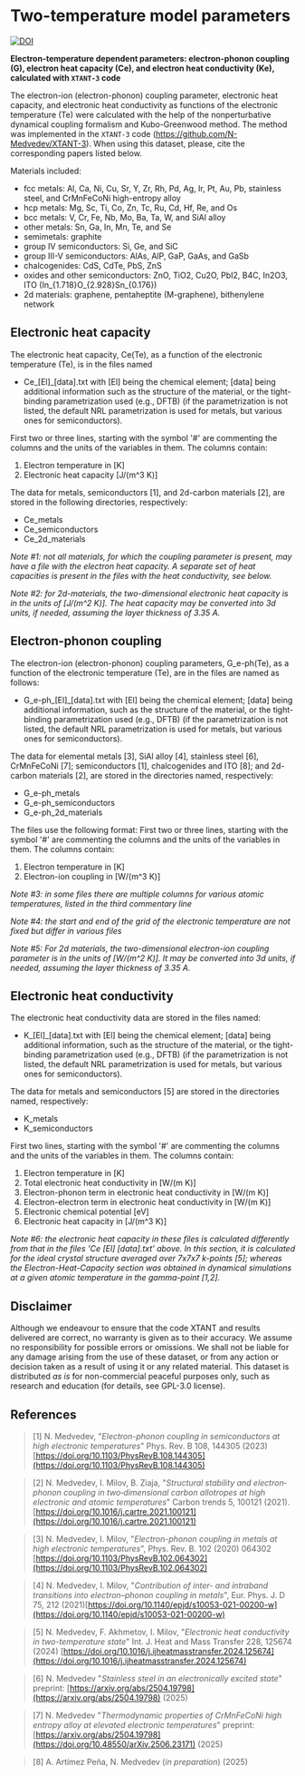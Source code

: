 # Two-temperature model parameters

[![DOI](https://zenodo.org/badge/667767658.svg)](https://zenodo.org/doi/10.5281/zenodo.10183635)

__Electron-temperature dependent parameters: electron-phonon coupling (G), electron heat capacity (Ce), and electron heat conductivity (Ke), calculated with `XTANT-3` code__

The electron-ion (electron-phonon) coupling parameter, electronic heat capacity, and electronic heat conductivity as functions of the electronic temperature (Te) were calculated with the help of the nonperturbative dynamical coupling formalism and Kubo-Greenwood method. The method was implemented in the `XTANT-3` code (https://github.com/N-Medvedev/XTANT-3).
When using this dataset, please, cite the corresponding papers listed below.

Materials included:

- fcc metals: Al, Ca, Ni, Cu, Sr, Y, Zr, Rh, Pd, Ag, Ir, Pt, Au, Pb, stainless steel, and CrMnFeCoNi high-entropy alloy
- hcp metals: Mg, Sc, Ti, Co, Zn, Tc, Ru, Cd, Hf, Re, and Os
- bcc metals: V, Cr, Fe, Nb, Mo, Ba, Ta, W, and SiAl alloy
- other metals: Sn, Ga, In, Mn, Te, and Se
- semimetals: graphite
- group IV semiconductors: Si, Ge, and SiC
- group III-V semiconductors: AlAs, AlP, GaP, GaAs, and GaSb
- chalcogenides: CdS, CdTe, PbS, ZnS
- oxides and other semiconductors: ZnO, TiO2, Cu2O, PbI2, B4C, In2O3, ITO (In_{1.718}O_{2.928}Sn_{0.176})
- 2d materials: graphene, pentaheptite (M-graphene), bithenylene network

## Electronic heat capacity

The electronic heat capacity, Ce(Te),  as a function of the electronic temperature (Te), is in the files named
* Ce_[El]_[data].txt
with [El] being the chemical element; [data] being additional information such as the structure of the material, or the tight-binding parametrization used (e.g., DFTB) (if the parametrization is not listed, the default NRL parametrization is used for metals, but various ones for semiconductors).

First two or three lines, starting with the symbol '#' are commenting the columns and the units of the variables in them.
The columns contain:
1) Electron temperature in [K]
2) Electronic heat capacity [J/(m^3 K)]

The data for metals, semiconductors [1], and 2d-carbon materials [2], are stored in the following directories, respectively:
* Ce_metals
* Ce_semiconductors
* Ce_2d_materials

_Note #1: not all materials, for which the coupling parameter is present, may have a file with the electron heat capacity. A separate set of heat capacities is present in the files with the heat conductivity, see below._

_Note #2: for 2d-materials, the two-dimensional electronic heat capacity is in the units of [J/(m^2 K)]. The heat capacity may be converted into 3d units, if needed, assuming the layer thickness of 3.35 A._


## Electron-phonon coupling

The electron-ion (electron-phonon) coupling parameters, G_e-ph(Te), as a function of the electronic temperature (Te), are in the files are named as follows:
* G_e-ph_[El]_[data].txt
with [El] being the chemical element; [data] being additional information, such as the structure of the material, or the tight-binding parametrization used (e.g., DFTB) (if the parametrization is not listed, the default NRL parametrization is used for metals, but various ones for semiconductors).

The data for elemental metals [3], SiAl alloy [4], stainless steel [6], CrMnFeCoNi [7]; semiconductors [1], chalcogenides and ITO [8]; and 2d-carbon materials [2], are stored in the directories named, respectively:
* G_e-ph_metals
* G_e-ph_semiconductors
* G_e-ph_2d_materials

The files use the following format:
First two or three lines, starting with the symbol '#' are commenting the columns and the units of the variables in them.
The columns contain:
1) Electron temperature in [K]
2) Electron-ion coupling in [W/(m^3 K)]

_Note #3: in some files there are multiple columns for various atomic temperatures, listed in the third commentary line_

_Note #4: the start and end of the grid of the electronic temperature are not fixed but differ in various files_

_Note #5: For 2d materials, the two-dimensional electron-ion coupling parameter is in the units of [W/(m^2 K)]. It may be converted into 3d units, if needed, assuming the layer thickness of 3.35 A._


## Electronic heat conductivity

The electronic heat conductivity data are stored in the files named:
* K_[El]_[data].txt
with [El] being the chemical element; [data] being additional information, such as the structure of the material, or the tight-binding parametrization used (e.g., DFTB) (if the parametrization is not listed, the default NRL parametrization is used for metals, but various ones for semiconductors).

The data for metals and semiconductors [5] are stored in the directories named, respectively:
* K_metals
* K_semiconductors
 
First two lines, starting with the symbol '#' are commenting the columns and the units of the variables in them.
The columns contain:
1) Electron temperature in [K]
2) Total electronic heat conductivity in [W/(m K)]
3) Electron-phonon term in electronic heat conductivity in [W/(m K)]
4) Electron-electron term in electronic heat conductivity in [W/(m K)]
5) Electronic chemical potential [eV]
6) Electronic heat capacity in [J/(m^3 K)]

_Note #6: the electronic heat capacity in these files is calculated differently from that in the files 'Ce [El] [data].txt' above. In this section, it is calculated for the ideal crystal structure averaged over 7x7x7 k-points [5]; whereas the Electron-Heat-Capacity section was obtained in dynamical simulations at a given atomic temperature in the gamma-point [1,2]._


## Disclaimer

Although we endeavour to ensure that the code XTANT and results delivered are correct, no warranty is given as to their accuracy. We assume no responsibility for possible errors or omissions. We shall not be liable for any damage arising from the use of these dataset, or from any action or decision taken as a result of using it or any related material.
This dataset is distributed _as is_ for non-commercial peaceful purposes only, such as research and education (for details, see GPL-3.0 license). 


## References

> [1] N. Medvedev, "_Electron-phonon coupling in semiconductors at high electronic temperatures_" Phys. Rev. B 108, 144305 (2023) [https://doi.org/10.1103/PhysRevB.108.144305](https://doi.org/10.1103/PhysRevB.108.144305)

> [2] N. Medvedev, I. Milov, B. Ziaja, "_Structural stability and electron‐phonon coupling in two‐dimensional carbon allotropes at high electronic and atomic temperatures_" Carbon trends 5, 100121 (2021). [https://doi.org/10.1016/j.cartre.2021.100121](https://doi.org/10.1016/j.cartre.2021.100121)

> [3] N. Medvedev, I. Milov, "_Electron-phonon coupling in metals at high electronic temperatures_", Phys. Rev. B. 102 (2020) 064302 [https://doi.org/10.1103/PhysRevB.102.064302](https://doi.org/10.1103/PhysRevB.102.064302)

> [4] N. Medvedev, I. Milov, "_Contribution of inter- and intraband transitions into electron–phonon coupling in metals_", Eur. Phys. J. D 75, 212 (2021)[https://doi.org/10.1140/epjd/s10053-021-00200-w](https://doi.org/10.1140/epjd/s10053-021-00200-w) 

> [5] N. Medvedev, F. Akhmetov, I. Milov, "_Electronic heat conductivity in two-temperature state_" Int. J. Heat and Mass Transfer 228, 125674 (2024) [https://doi.org/10.1016/j.ijheatmasstransfer.2024.125674](https://doi.org/10.1016/j.ijheatmasstransfer.2024.125674)

> [6] N. Medvedev "_Stainless steel in an electronically excited state_" preprint: [https://arxiv.org/abs/2504.19798](https://arxiv.org/abs/2504.19798) (2025)

> [7] N. Medvedev "_Thermodynamic properties of CrMnFeCoNi high entropy alloy at elevated electronic temperatures_" preprint: [https://arxiv.org/abs/2504.19798](https://doi.org/10.48550/arXiv.2506.23171) (2025)

> [8] A. Artímez Peña, N. Medvedev (_in preparation_) (2025)
